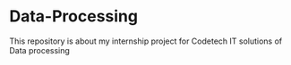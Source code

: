 # Data-Processing
This repository is about my internship project for Codetech IT solutions of Data processing
